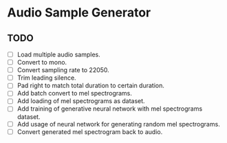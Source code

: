 # Audio Sample Generator

## TODO

- [ ] Load multiple audio samples.
- [ ] Convert to mono.
- [ ] Convert sampling rate to 22050.
- [ ] Trim leading silence.
- [ ] Pad right to match total duration to certain duration.
- [ ] Add batch convert to mel spectrograms.
- [ ] Add loading of mel spectrograms as dataset.
- [ ] Add training of generative neural network with mel spectrograms dataset.
- [ ] Add usage of neural network for generating random mel spectrograms.
- [ ] Convert generated mel spectrogram back to audio.
